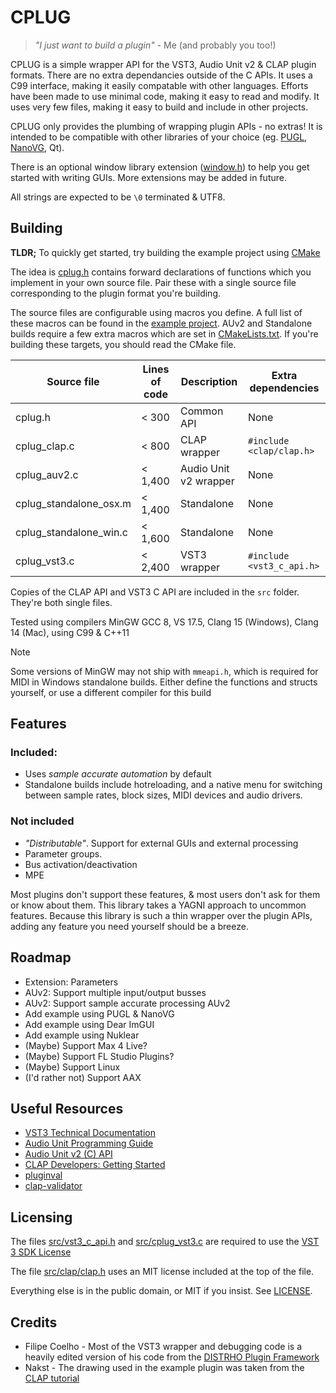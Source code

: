 # CPLUG

> _"I just want to build a plugin"_ - Me (and probably you too!)

CPLUG is a simple wrapper API for the VST3, Audio Unit v2 & CLAP plugin formats. There are no extra dependancies outside of the C APIs. It uses a C99 interface, making it easily compatable with other languages. Efforts have been made to use minimal code, making it easy to read and modify. It uses very few files, making it easy to build and include in other projects.

CPLUG only provides the plumbing of wrapping plugin APIs - no extras! It is intended to be compatible with other libraries of your choice (eg. [PUGL](https://github.com/lv2/pugl), [NanoVG](https://github.com/memononen/nanovg), Qt).

There is an optional window library extension ([window.h](src/ext/window.h)) to help you get started with writing GUIs. More extensions may be added in future.

All strings are expected to be `\0` terminated & UTF8.

## Building

**TLDR;** To quickly get started, try building the example project using [CMake](CMakeLists.txt)

The idea is [cplug.h](src/cplug.h) contains forward declarations of functions which you implement in your own source file. Pair these with a single source file corresponding to the plugin format you're building.

The source files are configurable using macros you define. A full list of these macros can be found in the [example project](example/config.h). AUv2 and Standalone builds require a few extra macros which are set in [CMakeLists.txt](CMakeLists.txt). If you're building these targets, you should read the CMake file.

| Source file            | Lines of code | Description           | Extra dependencies        |
| ---------------------- | ------------- | --------------------- | ------------------------- |
| cplug.h                | < 300         | Common API            | None                      |
| cplug_clap.c           | < 800         | CLAP wrapper          | `#include <clap/clap.h>`  |
| cplug_auv2.c           | < 1,400       | Audio Unit v2 wrapper | None                      |
| cplug_standalone_osx.m | < 1,400       | Standalone            | None                      |
| cplug_standalone_win.c | < 1,600       | Standalone            | None                      |
| cplug_vst3.c           | < 2,400       | VST3 wrapper          | `#include <vst3_c_api.h>` |

Copies of the CLAP API and VST3 C API are included in the `src` folder. They're both single files.

Tested using compilers MinGW GCC 8, VS 17.5, Clang 15 (Windows), Clang 14 (Mac), using C99 & C++11

> [!NOTE]
> Some versions of MinGW may not ship with `mmeapi.h`, which is required for MIDI in Windows standalone builds. Either define the functions and structs yourself, or use a different compiler for this build

## Features

### Included:

- Uses _sample accurate automation_ by default
- Standalone builds include hotreloading, and a native menu for switching between sample rates, block sizes, MIDI devices and audio drivers.

### **Not** included

-   _"Distributable"_. Support for external GUIs and external processing
-   Parameter groups.
-   Bus activation/deactivation
-   MPE

Most plugins don't support these features, & most users don't ask for them or know about them. This library takes a YAGNI approach to uncommon features. Because this library is such a thin wrapper over the plugin APIs, adding any feature you need yourself should be a breeze.

## Roadmap

-   Extension: Parameters
-   AUv2: Support multiple input/output busses
-   AUv2: Support sample accurate processing AUv2
-   Add example using PUGL & NanoVG
-   Add example using Dear ImGUI
-   Add example using Nuklear
-   (Maybe) Support Max 4 Live?
-   (Maybe) Support FL Studio Plugins?
-   (Maybe) Support Linux
-   (I'd rather not) Support AAX

## Useful Resources

-   [VST3 Technical Documentation](https://steinbergmedia.github.io/vst3_dev_portal/pages/Technical+Documentation/Index.html)
-   [Audio Unit Programming Guide](https://developer.apple.com/library/archive/documentation/MusicAudio/Conceptual/AudioUnitProgrammingGuide/Introduction/Introduction.html)
-   [Audio Unit v2 (C) API](https://developer.apple.com/documentation/audiotoolbox/audio_unit_v2_c_api?language=objc)
-   [CLAP Developers: Getting Started](https://cleveraudio.org/developers-getting-started/)
-   [pluginval](https://github.com/Tracktion/pluginval)
-   [clap-validator](https://github.com/free-audio/clap-validator)

## Licensing

The files [src/vst3_c_api.h](src/vst3_c_api.h) and [src/cplug_vst3.c](src/cplug_vst3.c) are required to use the [VST 3 SDK License](https://forums.steinberg.net/t/vst-3-sdk-license/201637)

The file [src/clap/clap.h](src/clap/clap.h) uses an MIT license included at the top of the file.

Everything else is in the public domain, or MIT if you insist. See [LICENSE](LICENSE).

## Credits

- Filipe Coelho - Most of the VST3 wrapper and debugging code is a heavily edited version of his code from the [DISTRHO Plugin Framework](https://github.com/DISTRHO/DPF)
- Nakst - The drawing used in the example plugin was taken from the [CLAP tutorial](https://nakst.gitlab.io/tutorial/clap-part-1.html)
